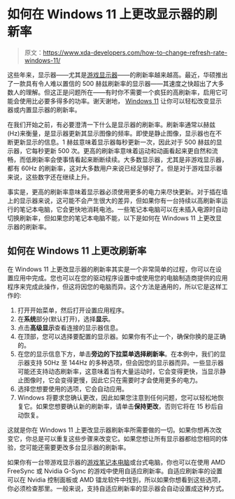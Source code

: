 # 如何在 Windows 11 上更改显示器的刷新率

> 原文：<https://www.xda-developers.com/how-to-change-refresh-rate-windows-11/>

这些年来，显示器——尤其是[游戏显示器](https://www.xda-developers.com/best-gaming-monitors/)——的刷新率越来越高。最近，华硕推出了一款具有令人难以置信的 500 赫兹刷新率的显示器——其速度之快超出了大多数人的理解。但这正是问题所在——有时你不需要一个疯狂的高刷新率，启用它可能会使用比必要多得多的功率。谢天谢地， [Windows 11](https://www.xda-developers.com/windows-11/) 让你可以轻松改变显示器或内置显示器的刷新率。

在我们开始之前，有必要澄清一下什么是显示器的刷新率。刷新率通常以赫兹(Hz)来衡量，是显示器更新其显示图像的频率。即使是静止图像，显示器也在不断更新显示的信息。1 赫兹意味着显示器每秒更新一次，因此对于 500 赫兹的显示器，它每秒更新 500 次。更高的刷新率意味着运动和动画看起来更自然和流畅，而低刷新率会使事情看起来断断续续。大多数显示器，尤其是非游戏显示器，都有 60Hz 的刷新率，这对大多数用户来说已经足够好了。但是对于游戏显示器来说，这些数字还在继续上升。

事实是，更高的刷新率意味着显示器必须使用更多的电力来尽快更新。对于插在墙上的显示器来说，这可能不会产生很大的差异，但如果你有一台持续以高刷新率运行的笔记本电脑，它会更快地消耗电池。一些笔记本电脑可以在未插入电源时自动切换刷新率，但如果您的笔记本电脑不能，以下是如何在 Windows 11 上更改显示器的刷新率。

## 如何在 Windows 11 上更改刷新率

在 Windows 11 上更改显示器的刷新率其实是一个非常简单的过程，你可以在设置应用中完成。您也可以在您的驱动程序设置中或使用您的电脑制造商提供的应用程序来完成此操作，但这将因您的电脑而异。这个方法是通用的，所以它是这样工作的:

1.  打开开始菜单，然后打开设置应用程序。
2.  在**系统**部分(默认打开)，选择**显示**。
3.  点击**高级显示**查看连接的显示器信息。
4.  在顶部，您可以选择要配置的显示器。如果你有不止一个，确保你换的是正确的。
5.  在您的显示信息下方，单击**旁边的下拉菜单选择刷新率**。在本例中，我们的显示器支持 50Hz 至 144Hz 的多种选项，但会因您的显示器而异。一些显示器可能还支持动态刷新率，这意味着当有大量运动时，它会变得更快，当显示静止图像时，它会变得更慢，因此它只在需要时才会使用更多的电力。
6.  选择您想要使用的选项，它会自动应用。
7.  Windows 将要求您确认更改，因此如果您注意到任何问题，您可以轻松地恢复它。如果您想要确认新的刷新率，请单击**保持更改**，否则它将在 15 秒后自动恢复。

这就是你在 Windows 11 上更改显示器刷新率所需要做的一切。如果你想再次改变它，你总是可以重复这些步骤来改变它。如果您想让所有显示器都给您相同的体验，您可能还需要更改多台显示器的刷新率。

如果你有一台带游戏显示器的[游戏笔记本电脑](https://www.xda-developers.com/best-gaming-laptops/)或台式电脑，你也可以在使用 AMD FreeSync 或 Nvidia G-Sync 的游戏中使用自适应刷新率。自适应刷新率的设置可以在 Nvidia 控制面板或 AMD 镭龙软件中找到，所以如果你想看到这些选项，你必须检查那里。一般来说，支持自适应刷新率的显示器会自动设置成这种方式。